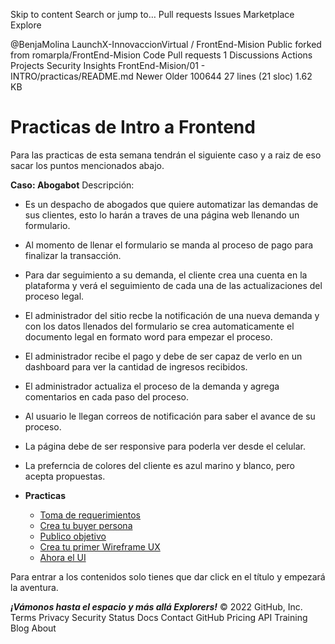 Skip to content
Search or jump to…
Pull requests
Issues
Marketplace
Explore
 
@BenjaMolina 
LaunchX-InnovaccionVirtual
/
FrontEnd-Mision
Public
forked from romarpla/FrontEnd-Mision
Code
Pull requests
1
Discussions
Actions
Projects
Security
Insights
FrontEnd-Mision/01 - INTRO/practicas/README.md 
Newer           Older
 100644  27 lines (21 sloc)  1.62 KB
# Practicas de Intro a Frontend

Para las practicas de esta semana tendrán el siguiente caso y a raiz de eso sacar los puntos mencionados abajo.

**Caso: Abogabot**
Descripción: 
- Es un despacho de abogados que quiere automatizar las demandas de sus clientes, esto lo harán a traves de una página web llenando un formulario.
- Al momento de llenar el formulario se manda al proceso de pago para finalizar la transacción.
- Para dar seguimiento a su demanda, el cliente crea una cuenta en la plataforma y verá el seguimiento de cada una de las actualizaciones del proceso legal.
- El administrador del sitio recbe la notificación de una nueva demanda y con los datos llenados del formulario se crea automaticamente el documento  legal en formato word para empezar el proceso.
- El administrador recibe el pago y debe de ser capaz de verlo en un dashboard para ver la cantidad de ingresos recibidos.
- El administrador actualiza el proceso de la demanda y agrega comentarios en cada paso del proceso.
- Al usuario le llegan correos de notificación para saber el avance de su proceso.
- La página debe de ser responsive para poderla ver desde el celular.
- La preferncia de colores del cliente es azul marino y blanco, pero acepta propuestas.


- **Practicas**
	- [Toma de requerimientos](https://github.com/BenjaMolina/Practicas_FrontEnd/blob/master/01%20-%20Intro/1.-Reqierimientos.pdf)
    - [Crea tu buyer persona](https://github.com/BenjaMolina/Practicas_FrontEnd/blob/master/01%20-%20Intro/2.-buyerPersona.pdf)
	- [Publico objetivo](.https://github.com/BenjaMolina/Practicas_FrontEnd/blob/master/01%20-%20Intro/3.-publicoObjetivo.pdf)
	- [Crea tu primer Wireframe UX](https://github.com/BenjaMolina/Practicas_FrontEnd/blob/master/01%20-%20Intro/4.-wireframe.pdf)
	- [Ahora el UI](https://github.com/BenjaMolina/Practicas_FrontEnd/blob/master/01%20-%20Intro/5.-ui.pdf)

Para entrar a los contenidos solo tienes que dar click en el título y empezará la aventura.

***¡Vámonos hasta el espacio y más allá Explorers!***
© 2022 GitHub, Inc.
Terms
Privacy
Security
Status
Docs
Contact GitHub
Pricing
API
Training
Blog
About
